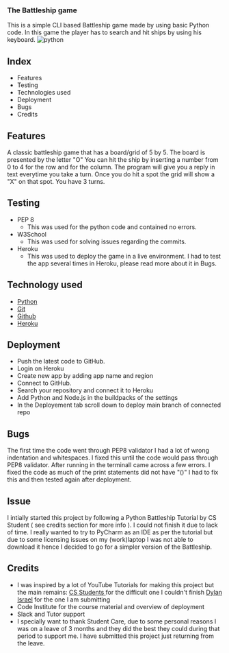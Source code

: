 ### The Battleship game

This is a simple CLI based Battleship game made by using basic Python code.
In this game the player has to search and hit ships by using his keyboard. 
![python](https://user-images.githubusercontent.com/98779723/191877713-6a9ff2d7-a380-4322-8334-96c33fa67508.png)

## Index

* Features
* Testing
* Technologies used
* Deployment
* Bugs
* Credits


## Features

A classic battleship game that has a board/grid of 5 by 5. The board is presented by the letter "O"
You can hit the ship by inserting a number from 0 to 4 for the row and for the column. The program will give you a reply in text everytime you take a turn. Once you do hit a spot the grid will show a "X" on that spot. You have 3 turns.

## Testing

* PEP 8
  * This was used for the python code and contained no errors.
* W3School 
  * This was used for solving issues regarding the commits.
* Heroku 
  * This was used to deploy the game in a live environment.
I had to test the app several times in Heroku, please read more about it in Bugs.


## Technology used

 * [Python](https://en.wikipedia.org/wiki/Python_(programming_language))
 * [Git](https://en.wikipedia.org/wiki/Git) 
 * [Github](https://en.wikipedia.org/wiki/GitHub) 
 * [Heroku](https://en.wikipedia.org/wiki/Heroku)


## Deployment

* Push the latest code to GitHub.
* Login on Heroku
* Create new app by adding app name and region
* Connect to GitHub.
* Search your repository and connect it to Heroku
* Add Python and Node.js in the buildpacks of the settings
* In the Deployement tab scroll down to deploy main branch of connected repo


## Bugs

The first time the code went through PEP8 validator I had a lot of wrong indentation and whitespaces. I fixed this until the code would pass through PEP8 validator.
After running in the terminalI came across a few errors. I fixed the code as much of the print statements did not have "()" I had to fix this and then tested again after deployment.

## Issue

I intially started this project by following a Python Battleship Tutorial by CS Student ( see credits section for more info ). I could not finish it due to lack of time. I really wanted to try to PyCharm as an IDE as per the tutorial but due to some licensing issues on my (work)laptop I was not able to download it hence I decided to go for a simpler version of the Battleship.

## Credits

* I was inspired by a lot of YouTube Tutorials for making this project but the main remains:
[CS Students ](https://www.youtube.com/watch?v=MgJBgnsDcF0&t=1165s) for the difficult one I couldn't finish
[Dylan Israel](https://www.youtube.com/watch?v=7Ki_2gr0rsE) for the one I am submitting
* Code Institute for the course material and overview of deployment
* Slack and Tutor support 
* I specially want to thank Student Care, due to some personal reasons I was on a leave of 3 months and they did the best they could during that period to support me. I have submitted this project just returning from the leave.
